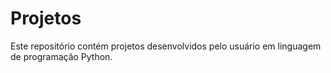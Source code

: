 # Projetos
Este repositório contém projetos desenvolvidos pelo usuário em linguagem de programação Python.
